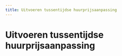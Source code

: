 ```yaml
---
title: Uitvoeren tussentijdse huurprijsaanpassing
---
```


# Uitvoeren tussentijdse huurprijsaanpassing
